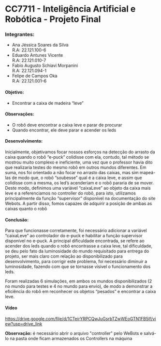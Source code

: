 # CC7711 - Inteligência Artificial e Robótica - Projeto Final

### Integrantes:

- Ana Jéssica Soares da Silva <br> R.A: 22.121.100-6
- Eduardo Antunes Vicente <br> R.A: 22.121.010-7
- Fabio Augusto Schiavi Morpanini <br> R.A: 22.121.094-1
- Felipe de Campos Oka <br> R.A: 22.121.001–6

#### Objetivo:
- Encontrar a caixa de madeira “leve”

#### Observações:
- O robô deve encontrar a caixa leve e parar de procurar <br>
- Quando encontrar, ele deve parar e acender os leds

#### Desenvolvimento:

Inicialmente, objetivamos focar nossos esforços na detecção do arrasto da caixa quando o robô “e-puck” colidisse com ela, contudo, tal método se mostrou muito complexo e ineficiente, uma vez que o professor havia dito que realizaria testes do mesmo robô em outros mundos diferentes. Em suma, nos foi orientado a não focar no arrasto das caixas, mas sim mapeá-las de modo que, o robô “soubesse” qual é a caixa leve, e assim que colidisse com a mesma, os led’s acenderiam e o robô pararia de se mover.
	Deste modo, definimos uma variável “caixaLeve” ao objeto da caixa mais leve e a referenciamos no controller do robô, para isto, utilizamos principalmente da função “supervisor” disponível na documentação do site Webots. A partir disso, fomos capazes de adquirir a posição de ambas as caixas quanto o robô

#### Conclusão:

Para que funcionasse corretamente, foi necessário adicionar a variável “caixaLeve” ao controlador do e-puck e habilitar a função supervisor disponível no e-puck. A principal dificuldade encontrada, se refere ao acender dos leds quando o robô encontrasse a caixa leve, tal dificuldade, se deu pelo fato da luminosidade do mundo requisitado para entrega do projeto, ser mais claro com relação ao disponibilizado para desenvolvimento, para corrigir este problema, foi necessário diminuir a luminosidade, fazendo com que se tornasse visível o funcionamento dos leds.

Foram realizadas 6 simulações, em ambos os mundos disponibilizados (2 no mundo para testes e 4 no mundo para envio), de modo a demonstrar a eficiência do robô em reconhecer os objetos “pesados” e encontrar a caixa leve.

#### Vídeo <br>
https://drive.google.com/file/d/1CTeirYRPCQwJuGsrbTZwWEoGTN1FB5lf/view?usp=drive_link

**Observação:** é necessário abrir o arquivo "controller" pelo WeBots e salvá-lo na pasta onde ficam armazenados os Controllers na máquina
